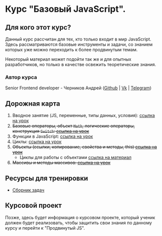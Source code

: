 # Курс "Базовый JavaScript".

## Для кого этот курс?

Данный курс рассчитан для тех, кто только входит в мир JavaScript.
Здесь рассматриваются базовые инструменты и задачи, со знанием которых уже можно переходить к более продвинутым темам.

Некоторый материал может подойти так же и для опытных разработчиков, но только в качестве освежить теоретические знания.

### Автор курса

Senior Frontend developer - Черников Андрей ([Github]() | [Vk]() | [Telegram]())

## Дорожная карта

1. Вводное занятие (JS, переменные, типы данных,
   условия): [ссылка на урок](https://github.com/Mistrade/mistrade_basic_js_course/blob/main/introduction/0_what_is_JS/what_is_js.md)
2. ~~Базовые операторы, объект `Math`, логические операторы, конструкция `Switch`: [ссылка на урок]()~~
3. Функции в
   JavaScript: [ссылка на урок](https://github.com/Mistrade/mistrade_basic_js_course/blob/main/introduction/1_functions/functions.md)
4. Циклы: [ссылка на урок]()
5. ~~Объекты (ссылки, копирование, свойства и методы, this) [ссылка на урок]()~~
    - Циклы для работы с
      объектами [ссылка на материал](https://github.com/Mistrade/mistrade_basic_js_course/blob/main/introduction/2_cycles/bonus.md)
6. ~~Массивы и методы массивов: [ссылка на урок]()~~

## Ресурсы для тренировки

- [Сборник задач](https://github.com/Mistrade/mistrade_js_tasks)

## Курсовой проект

Позже, здесь будет информация о курсовом проекте, который ученик должен будет реализовать, чтобы защитить свои 
знания по данному курсу и перейти к "Продвинутый JS".